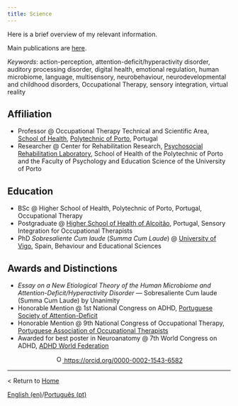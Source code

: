 ```yaml
---
title: Science
---
```


Here is a brief overview of my relevant information.

Main publications are [here](publications).

*Keywords*: action-perception, attention-deficit/hyperactivity disorder, auditory processing disorder, digital health, emotional regulation, human microbiome, language, multisensory, neurobehaviour, neurodevelopmental and childhood disorders, Occupational Therapy, sensory integration, virtual reality

## Affiliation
- Professor @ Occupational Therapy Technical and Scientific Area, [School of Health](site), [Polytechnic of Porto](site), Portugal
- Researcher @ Center for Rehabilitation Research, [Psychosocial Rehabilitation Laboratory](site), School of Health of the Polytechnic of Porto and the Faculty of Psychology and Education Science of the University of Porto

## Education
- BSc @ Higher School of Health, Polytechnic of Porto, Portugal, Occupational Therapy
- Postgraduate @ [Higher School of Health of Alcoitão](site), Portugal, Sensory Integration for Occupational Therapists
- PhD *Sobresaliente Cum laude* (*Summa Cum Laude*) @ [University of Vigo](site), Spain, Behaviour and Educational Sciences​

## Awards and Distinctions
- *Essay on a New Etiological Theory of the Human Microbiome and Attention-Deficit/Hyperactivity Disorder* — Sobresaliente Cum laude (Summa Cum Laude) by Unanimity
- Honorable Mention @ 1st National Congress on ADHD, [Portuguese Society of Attention-Deficit](site)
- Honorable Mention @ 9th National Congress of Occupational Therapy, [Portuguese Association of Occupational Therapists](site)
- Awarded for best poster in Neuroanatomy @ 7th World Congress on ADHD, [ADHD World Federation](site)

<p align="center">
<a href="https://orcid.org/0000-0002-1543-6582">
<img alt="ORCID logo" src="https://info.orcid.org/wp-content/uploads/2019/11/orcid_16x16.png" width="16" height="16" />
https://orcid.org/0000-0002-1543-6582
</a>
</p>

---

< Return to [Home](readme.md)

[English (en)](science)/[Português (pt)](ciencia)
